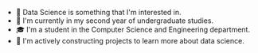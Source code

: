 - 👀 Data Science is something that I'm interested in.
- 🌱 I'm currently in my second year of undergraduate studies.
- 🎓 I'm a student in the Computer Science and Engineering department.
- 👾 I'm actively constructing projects to learn more about data science.
